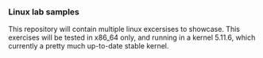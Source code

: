 ### Linux lab samples

This repository will contain multiple linux
excersises to showcase. This exercises will
be tested in x86_64 only, and running in a
kernel 5.11.6, which currently a pretty much
up-to-date stable kernel.
